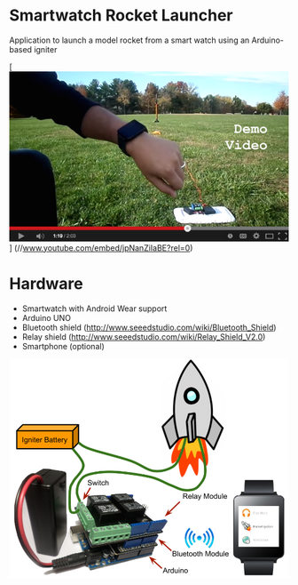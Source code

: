 Smartwatch Rocket Launcher
==========================

Application to launch a model rocket from a smart watch using an Arduino-based igniter

[![Demo Video Image](https://raw.githubusercontent.com/jose-troche/Documentation/master/SmartWatchRocketLauncher/smartwatch-rocket-launcher-video.png)]
(//www.youtube.com/embed/jpNanZiIaBE?rel=0)

Hardware
========

* Smartwatch with Android Wear support
* Arduino UNO
* Bluetooth shield (http://www.seeedstudio.com/wiki/Bluetooth_Shield)
* Relay shield (http://www.seeedstudio.com/wiki/Relay_Shield_V2.0)
* Smartphone (optional)


![architecture](https://raw.githubusercontent.com/jose-troche/rocket-launcher/master/docs/img/RocketLauncher.png)
